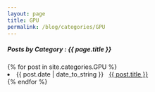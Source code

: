 ```yaml
---
layout: page
title: GPU
permalink: /blog/categories/GPU
---
```

 
<h5> Posts by Category : {{ page.title }} </h5>

<div class="card">
{% for post in site.categories.GPU %}
 <li class="category-posts"><span>{{ post.date | date_to_string }}</span> &nbsp; <a href="{{ post.url }}">{{ post.title }}</a></li>
{% endfor %}
</div>
